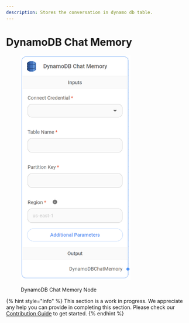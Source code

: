 ```yaml
---
description: Stores the conversation in dynamo db table.
---
```


# DynamoDB Chat Memory

<figure><img src="../../../.gitbook/assets/image (107).png" alt="" width="301"><figcaption><p>DynamoDB Chat Memory Node</p></figcaption></figure>

{% hint style="info" %}
This section is a work in progress. We appreciate any help you can provide in completing this section. Please check our [Contribution Guide](../../../CONTRIBUTING.md) to get started.
{% endhint %}

